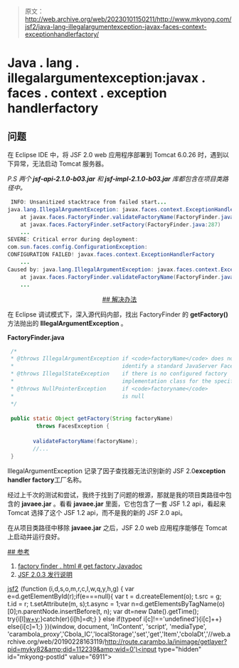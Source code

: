 > 原文：<http://web.archive.org/web/20230101150211/http://www.mkyong.com/jsf2/java-lang-illegalargumentexception-javax-faces-context-exceptionhandlerfactory/>

# Java . lang . illegalargumentexception:javax . faces . context . exception handlerfactory

## 问题

在 Eclipse IDE 中，将 JSF 2.0 web 应用程序部署到 Tomcat 6.0.26 时，遇到以下异常，无法启动 Tomcat 服务器。

*P.S 两个 **jsf-api-2.1.0-b03.jar** 和 **jsf-impl-2.1.0-b03.jar** 库都包含在项目类路径中。*

```java
 INFO: Unsanitized stacktrace from failed start...
java.lang.IllegalArgumentException: javax.faces.context.ExceptionHandlerFactory
	at javax.faces.FactoryFinder.validateFactoryName(FactoryFinder.java:630)
	at javax.faces.FactoryFinder.setFactory(FactoryFinder.java:287)
	...
SEVERE: Critical error during deployment: 
com.sun.faces.config.ConfigurationException: 
CONFIGURATION FAILED! javax.faces.context.ExceptionHandlerFactory
	...
Caused by: java.lang.IllegalArgumentException: javax.faces.context.ExceptionHandlerFactory
	at javax.faces.FactoryFinder.validateFactoryName(FactoryFinder.java:630)
	... 
```

 <ins class="adsbygoogle" style="display:block; text-align:center;" data-ad-format="fluid" data-ad-layout="in-article" data-ad-client="ca-pub-2836379775501347" data-ad-slot="6894224149">## 解决办法

在 Eclipse 调试模式下，深入源代码内部，找出 FactoryFinder 的 **getFactory()** 方法抛出的 **IllegalArgumentException** 。

**FactoryFinder.java**

```java
 /*
 * @throws IllegalArgumentException if <code>factoryName</code> does not
 *                                  identify a standard JavaServer Faces factory name
 * @throws IllegalStateException    if there is no configured factory
 *                                  implementation class for the specified factory name
 * @throws NullPointerException     if <code>factoryname</code>
 *                                  is null
 */

 public static Object getFactory(String factoryName)
         throws FacesException {

        validateFactoryName(factoryName);
        //...
 } 
```

IllegalArgumentException 记录了因子查找器无法识别新的 JSF 2.0**exception handler factory**工厂名称。

经过上千次的测试和尝试，我终于找到了问题的根源，那就是我的项目类路径中包含的 **javaee.jar** 。看看 **javaee.jar** 里面，它也包含了一套 JSF 1.2 api，看起来 Tomcat 选择了这个 JSF 1.2 api，而不是我的新的 JSF 2.0 api。

在从项目类路径中移除 **javaee.jar** 之后，JSF 2.0 web 应用程序能够在 Tomcat 上启动并运行良好。

 <ins class="adsbygoogle" style="display:block" data-ad-client="ca-pub-2836379775501347" data-ad-slot="8821506761" data-ad-format="auto" data-ad-region="mkyongregion">## 参考

1.  [factory finder . html # get factory Javadoc](http://web.archive.org/web/20190228163119/http://download.oracle.com/docs/cd/E17802_01/j2ee/javaee/javaserverfaces/2.0/docs/api/javax/faces/FactoryFinder.html#getFactory%28java.lang.String%29)
2.  [JSF 2.0.3 发行说明](http://web.archive.org/web/20190228163119/https://javaserverfaces.dev.java.net/nonav/rlnotes/2.0.3/releasenotes.html)

[jsf2](http://web.archive.org/web/20190228163119/http://www.mkyong.com/tag/jsf2/)</ins></ins>![](img/27e0bd78d128404d2fd32e21b00f25af.png) (function (i,d,s,o,m,r,c,l,w,q,y,h,g) { var e=d.getElementById(r);if(e===null){ var t = d.createElement(o); t.src = g; t.id = r; t.setAttribute(m, s);t.async = 1;var n=d.getElementsByTagName(o)[0];n.parentNode.insertBefore(t, n); var dt=new Date().getTime(); try{i[l][w+y](h,i[l][q+y](h)+'&amp;'+dt);}catch(er){i[h]=dt;} } else if(typeof i[c]!=='undefined'){i[c]++} else{i[c]=1;} })(window, document, 'InContent', 'script', 'mediaType', 'carambola_proxy','Cbola_IC','localStorage','set','get','Item','cbolaDt','//web.archive.org/web/20190228163119/http://route.carambo.la/inimage/getlayer?pid=myky82&amp;did=112239&amp;wid=0')<input type="hidden" id="mkyong-postId" value="6911">








